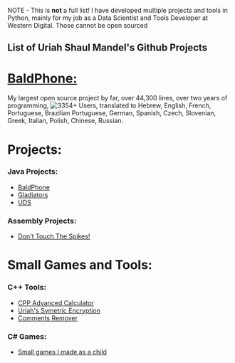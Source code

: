 NOTE - This is **not** a full list! I have developed multiple projects and tools in Python, mainly for my job as a Data Scientist and Tools Developer at Western Digital. Those cannot be open sourced
## List of Uriah Shaul Mandel's Github Projects

# [BaldPhone:](https://github.com/UriahShaulMandel/BaldPhone)
My largest open source project by far, over 44,300 lines, over two years of programming, ![3354+ Users](https://img.shields.io/endpoint?url=https%3A%2F%2Fbpbadge.000webhostapp.com%2Fget_badge.php), translated to Hebrew, English, French, Portuguese, Brazilian Portuguese, German, Spanish, Czech, Slovenian, Greek, Italian, Polish, Chinese, Russian.

# Projects:
### Java Projects:
 - [BaldPhone](https://github.com/UriahShaulMandel/BaldPhone)
 - [Gladiators](https://github.com/UriahShaulMandel/Gladiators)
 - [UDS](https://github.com/UriahShaulMandel/UDS)
### Assembly Projects:
 - [Don't Touch The Spikes!](https://github.com/UriahShaulMandel/Don-t-Touch-The-Spikes)
 
 
# Small Games and Tools:
### C++ Tools:
 - [CPP Advanced Calculator](https://github.com/UriahShaulMandel/CPP-Advanced-Calculator)
 - [Uriah's Symetric Encryption](https://github.com/UriahShaulMandel/Uriah-s-Symmetric-Encryption)
 - [Comments Remover](https://github.com/UriahShaulMandel/CommentsRemover)

### C# Games:
 - [Small games I made as a child](https://github.com/UriahShaulMandel/C-Sharp-Games)
